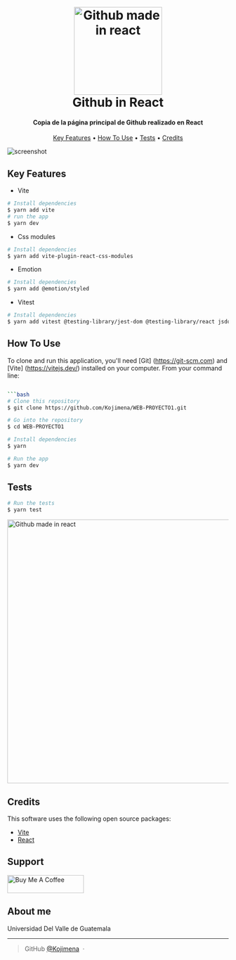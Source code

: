 
<h1 align="center">
  <br>
  <a href="https://github.com/Kojimena/WEB-PROYECTO1"><img src="https://github.githubassets.com/images/modules/logos_page/GitHub-Mark.png" alt="Github made in react" width="200"></a>
  <br>
  Github in React
  <br>
</h1>

<h4 align="center"> Copia de la página principal de Github realizado en React </h4>


<p align="center" justify="center">
  <a href="#key-features">Key Features</a> •
  <a href="#how-to-use">How To Use</a> •
  <a href="#download">Tests</a> •
  <a href="#credits">Credits</a> 
</p>

![screenshot](https://media.giphy.com/media/JiwsjClNqXCnu4n1CR/giphy.gif)

## Key Features

* Vite
```bash
# Install dependencies
$ yarn add vite
# run the app
$ yarn dev
```

* Css modules
```bash
# Install dependencies
$ yarn add vite-plugin-react-css-modules
```

* Emotion
```bash
# Install dependencies
$ yarn add @emotion/styled
```

* Vitest
```bash
# Install dependencies
$ yarn add vitest @testing-library/jest-dom @testing-library/react jsdom
```



## How To Use

To clone and run this application, you'll need [Git]
(https://git-scm.com) and [Vite] (https://vitejs.dev/) installed on your computer. From your command line:

```bash

```bash
# Clone this repository
$ git clone https://github.com/Kojimena/WEB-PROYECTO1.git

# Go into the repository
$ cd WEB-PROYECTO1

# Install dependencies
$ yarn 

# Run the app
$ yarn dev
```


## Tests

```bash
# Run the tests
$ yarn test
```
<a href="https://github.com/Kojimena/WEB-PROYECTO1"><img src="/Users/jime/Uvgcoding/WEB2023/WEB-PROYECTO1/src/assets/test.png" alt="Github made in react" width="600"></a>


## Credits

This software uses the following open source packages:

- [Vite](https://vitejs.dev/)
- [React](https://reactjs.org/)



## Support

<a href="https://bmc.link/Kojimena" target="_blank"><img src="https://www.buymeacoffee.com/assets/img/custom_images/purple_img.png" alt="Buy Me A Coffee" style="height: 41px !important;width: 174px !important;" ></a>


## About me

Universidad Del Valle de Guatemala

---

> GitHub [@Kojimena](https://github.com/Kojimena) &nbsp;&middot;&nbsp;

